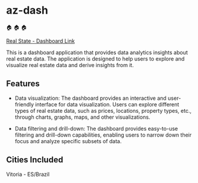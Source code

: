 # az-dash

:house: :house: :house:

[Real State - Dashboard Link](https://azdash.azurewebsites.net/)


This is a dashboard application that provides data analytics insights about real estate data. The application is designed to help users to explore and visualize real estate data and derive insights from it.

## Features
* Data visualization: The dashboard provides an interactive and user-friendly interface for data visualization. Users can explore different types of real estate data, such as prices, locations, property types, etc., through charts, graphs, maps, and other visualizations.

<!-- Real-time data analysis: The dashboard is powered by real-time data analysis capabilities, allowing users to get the latest insights and trends in real estate data.

Customizable dashboards: The dashboard is highly customizable, allowing users to create their own customized dashboards based on their specific needs and interests. -->

* Data filtering and drill-down: The dashboard provides easy-to-use filtering and drill-down capabilities, enabling users to narrow down their focus and analyze specific subsets of data.

## Cities Included

Vitoria - ES/Brazil

